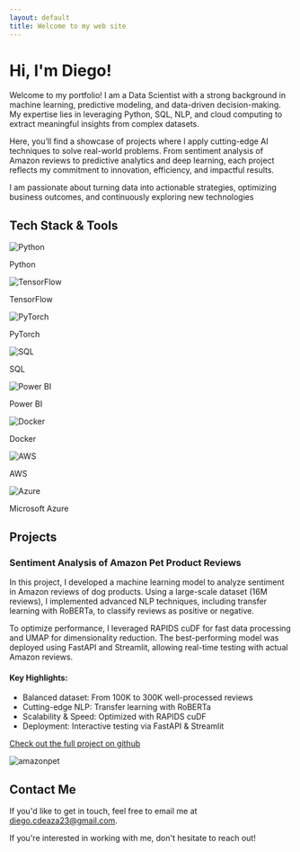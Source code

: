 ```yaml
---
layout: default
title: Welcome to my web site
---
```


# Hi, I'm Diego!  

Welcome to my portfolio! I am a Data Scientist with a strong background in machine learning, predictive modeling, and data-driven decision-making. My expertise lies in leveraging Python, SQL, NLP, and cloud computing to extract meaningful insights from complex datasets.

Here, you’ll find a showcase of projects where I apply cutting-edge AI techniques to solve real-world problems. From sentiment analysis of Amazon reviews to predictive analytics and deep learning, each project reflects my commitment to innovation, efficiency, and impactful results.

I am passionate about turning data into actionable strategies, optimizing business outcomes, and continuously exploring new technologies

## Tech Stack & Tools

<div class="tech-container">
  <!-- Python -->
  <div class="tech-card">
    <img src="https://cdn.jsdelivr.net/gh/devicons/devicon/icons/python/python-original.svg" alt="Python">
    <p>Python</p>
  </div>
  <!-- TensorFlow -->
  <div class="tech-card">
    <img src="https://cdn.jsdelivr.net/gh/devicons/devicon/icons/tensorflow/tensorflow-original.svg" alt="TensorFlow">
    <p>TensorFlow</p>
  </div>
  <!-- PyTorch -->
  <div class="tech-card">
    <img src="https://cdn.jsdelivr.net/gh/devicons/devicon/icons/pytorch/pytorch-original.svg" alt="PyTorch">
    <p>PyTorch</p>
  </div>
  <!-- SQL -->
  <div class="tech-card">
    <img src="https://cdn.jsdelivr.net/gh/devicons/devicon/icons/mysql/mysql-original.svg" alt="SQL">
    <p>SQL</p>
  </div>
  <!-- Power BI -->
  <div class="tech-card">
    <img src="https://www.vectorlogo.zone/logos/microsoft_powerbi/microsoft_powerbi-icon.svg" alt="Power BI">
    <p>Power BI</p>
  </div>
  <!-- Docker -->
  <div class="tech-card">
    <img src="https://cdn.jsdelivr.net/gh/devicons/devicon/icons/docker/docker-original.svg" alt="Docker">
    <p>Docker</p>
  </div>
  <!-- AWS -->
  <div class="tech-card">
    <img src="https://cdn.jsdelivr.net/gh/devicons/devicon/icons/amazonwebservices/amazonwebservices-original-wordmark.svg" alt="AWS">
    <p>AWS</p>
  </div>
  <!-- Azure -->
  <div class="tech-card">
    <img src="https://cdn.jsdelivr.net/gh/devicons/devicon/icons/azure/azure-original.svg" alt="Azure">
    <p>Microsoft Azure</p>
  </div>
</div>



## Projects  

### Sentiment Analysis of Amazon Pet Product Reviews
In this project, I developed a machine learning model to analyze sentiment in Amazon reviews of dog products. Using a large-scale dataset (16M reviews), I implemented advanced NLP techniques, including transfer learning with RoBERTa, to classify reviews as positive or negative.

To optimize performance, I leveraged RAPIDS cuDF for fast data processing and UMAP for dimensionality reduction. The best-performing model was deployed using FastAPI and Streamlit, allowing real-time testing with actual Amazon reviews.

#### Key Highlights:
- Balanced dataset: From 100K to 300K well-processed reviews
- Cutting-edge NLP: Transfer learning with RoBERTa
- Scalability & Speed: Optimized with RAPIDS cuDF
- Deployment: Interactive testing via FastAPI & Streamlit

[Check out the full project on github](https://github.com/diegocasasbuenas/sentiment_analysis_ecommerce.git)

![amazonpet](/images/amazonpet.jpg)

## Contact Me  

If you'd like to get in touch, feel free to email me at [diego.cdeaza23@gmail.com](mailto:diego.cdeaza23@gmail.com).  

If you're interested in working with me, don't hesitate to reach out!  





